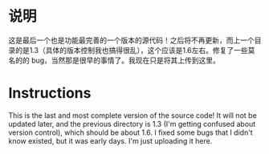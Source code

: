 # 说明
这是最后一个也是功能最完善的一个版本的源代码！之后将不再更新，而上一个目录的是1.3（具体的版本控制我也搞得很乱），这个应该是1.6左右。修复了一些莫名的的
bug，当然那是很早的事情了。我现在只是将其上传到这里。


 # Instructions
 This is the last and most complete version of the source code! It will not be updated later, and the previous directory 
 is 1.3 (I'm getting confused about version control), which should be about 1.6. I fixed some bugs that I didn't know existed,
 but it was early days. I'm just uploading it here.
